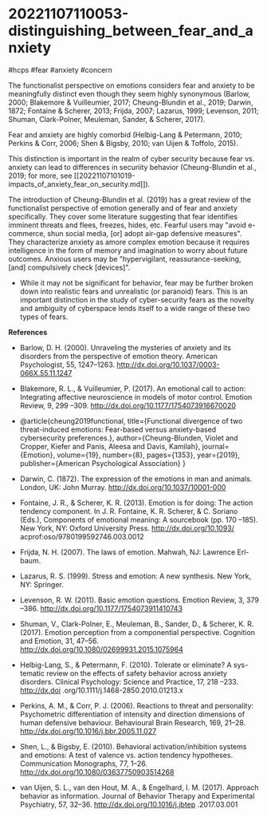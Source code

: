 # 20221107110053-distinguishing_between_fear_and_anxiety
#hcps #fear #anxiety #concern

The functionalist perspective on emotions considers fear and anxiety to be
meaningfully distinct even though they seem highly synonymous (Barlow, 2000;
Blakemore & Vuilleumier, 2017; Cheung-Blundin et al., 2019; Darwin, 1872;
Fontaine & Scherer, 2013; Frijda, 2007; Lazarus, 1999; Levenson, 2011; Shuman,
Clark-Polner, Meuleman, Sander, & Scherer, 2017). 

Fear and anxiety are highly comorbid (Helbig-Lang & Petermann, 2010; Perkins &
Corr, 2006; Shen & Bigsby, 2010; van Uijen & Toffolo, 2015).

This distinction is important in the realm of cyber security because fear vs.
anxiety can lead to differences in securiity behavior (Cheung-Blundin et al.,
2019; for more, see [[20221107101019-impacts_of_anxiety_fear_on_security.md]]).

The introduction of Cheung-Blundin et al. (2019) has a great review of the
functionalist perspective of emotion generally and of fear and anxiety
specifically. They cover some literature suggesting that fear identifies
imminent threats and flees, freezes, hides, etc. Fearful users may "avoid e-commerce, shun social media, [or] adopt air-gap defensive measures".
They characterize anxiety as amore complex emotion because it requires intelligence in the form of memory and imagination to worry about future outcomes. Anxious users may be "hypervigilant, reassurance-seeking, [and] compulsively check [devices]".

- While it may not be significant for behavior, fear may be further broken down into realistic fears and unrealistic (or paranoid) fears. This is an important distinction in the study of cyber-security fears as the novelty and ambiguity of cyberspace lends itself to a wide range of these two types of fears.


**References**

* Barlow, D. H. (2000). Unraveling the mysteries of anxiety and its disorders
from the perspective of emotion theory. American Psychologist, 55,
1247–1263. http://dx.doi.org/10.1037/0003-066X.55.11.1247

* Blakemore, R. L., & Vuilleumier, P. (2017). An emotional call to action:
Integrating affective neuroscience in models of motor control. Emotion
Review, 9, 299 –309. http://dx.doi.org/10.1177/1754073916670020

* @article{cheung2019functional,
  title={Functional divergence of two threat-induced emotions: Fear-based versus anxiety-based cybersecurity preferences.},
  author={Cheung-Blunden, Violet and Cropper, Kiefer and Panis, Aleesa and Davis, Kamilah},
  journal={Emotion},
  volume={19},
  number={8},
  pages={1353},
  year={2019},
  publisher={American Psychological Association}
}

* Darwin, C. (1872). The expression of the emotions in man and animals.
London, UK: John Murray. http://dx.doi.org/10.1037/10001-000

* Fontaine, J. R., & Scherer, K. R. (2013). Emotion is for doing: The action
tendency component. In J. R. Fontaine, K. R. Scherer, & C. Soriano
(Eds.), Components of emotional meaning: A sourcebook (pp. 170 –185).
New York, NY: Oxford University Press. http://dx.doi.org/10.1093/
acprof:oso/9780199592746.003.0012

* Frijda, N. H. (2007). The laws of emotion. Mahwah, NJ: Lawrence Erl-
baum.

* Lazarus, R. S. (1999). Stress and emotion: A new synthesis. New York,
NY: Springer.

* Levenson, R. W. (2011). Basic emotion questions. Emotion Review, 3,
379 –386. http://dx.doi.org/10.1177/1754073911410743

* Shuman, V., Clark-Polner, E., Meuleman, B., Sander, D., & Scherer, K. R.
(2017). Emotion perception from a componential perspective. Cognition
and Emotion, 31, 47–56. http://dx.doi.org/10.1080/02699931.2015.1075964

* Helbig-Lang, S., & Petermann, F. (2010). Tolerate or eliminate? A sys-
tematic review on the effects of safety behavior across anxiety disorders.
Clinical Psychology: Science and Practice, 17, 218 –233. http://dx.doi
.org/10.1111/j.1468-2850.2010.01213.x

* Perkins, A. M., & Corr, P. J. (2006). Reactions to threat and personality:
Psychometric differentiation of intensity and direction dimensions of
human defensive behaviour. Behavioural Brain Research, 169, 21–28.
http://dx.doi.org/10.1016/j.bbr.2005.11.027

* Shen, L., & Bigsby, E. (2010). Behavioral activation/inhibition systems and
emotions: A test of valence vs. action tendency hypotheses. Communication
Monographs, 77, 1–26. http://dx.doi.org/10.1080/03637750903514268

* van Uijen, S. L., van den Hout, M. A., & Engelhard, I. M. (2017).
Approach behavior as information. Journal of Behavior Therapy and
Experimental Psychiatry, 57, 32–36. http://dx.doi.org/10.1016/j.jbtep
.2017.03.001

